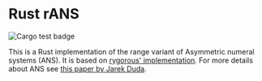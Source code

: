 # Rust rANS
![Cargo test badge](https://github.com/hugcis/rust-rans/actions/workflows/rust.yml/badge.svg)

This is a Rust implementation of the range variant of Asymmetric numeral systems
(ANS). It is based on [rygorous'
implementation](https://github.com/rygorous/ryg_rans). For more details about
ANS see [this paper by Jarek Duda](http://arxiv.org/abs/1311.2540).
